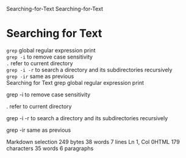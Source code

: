 Searching-for-Text
Searching-for-Text
# Searching for Text

`grep` global regular expression print<br>
`grep -i` to remove case sensitivity <br>
`.` refer to current directory<br>
`grep -i -r` to search a directory and its subdirectories recursively <br>
`grep -ir` same as previous<br>
Searching for Text
grep global regular expression print

grep -i to remove case sensitivity

. refer to current directory

grep -i -r to search a directory and its subdirectories recursively

grep -ir same as previous

Markdown selection 249 bytes 38 words 7 lines Ln 1, Col 0HTML 179 characters 35 words 6 paragraphs

